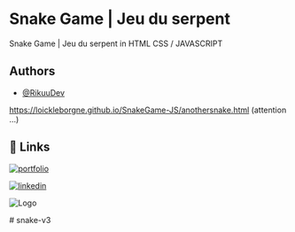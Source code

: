 
# Snake Game | Jeu du serpent


Snake Game | Jeu du serpent in HTML CSS / JAVASCRIPT
## Authors

- [@RikuuDev](https://github.com/LoickLeBorgne)

https://loickleborgne.github.io/SnakeGame-JS/anothersnake.html (attention ...)

## 🔗 Links
[![portfolio](https://img.shields.io/badge/my_portfolio-000?style=for-the-badge&logo=ko-fi&logoColor=white)](https://loickleborgne.github.io/new-portfolio/)

[![linkedin](https://img.shields.io/badge/linkedin-0A66C2?style=for-the-badge&logo=linkedin&logoColor=white)](https://www.linkedin.com/in/rikudev/)



![Logo](https://i.postimg.cc/0j6h4rgz/Logo-rikuudev.png)

#   s n a k e - v 3  
 